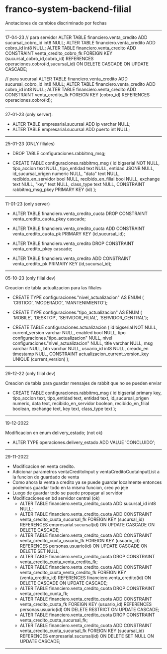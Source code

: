 # franco-system-backend-filial

Anotaciones de cambios discriminado por fechas

-------------------------------------------------------------------------------------------------------
17-04-23
// para servidor
ALTER TABLE financiero.venta_credito ADD sucursal_cobro_id int8 NULL;
ALTER TABLE financiero.venta_credito ADD cobro_id int8 NULL;
ALTER TABLE financiero.venta_credito ADD CONSTRAINT venta_credito_cobro_fk FOREIGN KEY (sucursal_cobro_id,cobro_id) REFERENCES operaciones.cobro(id,sucursal_id) ON DELETE CASCADE ON UPDATE CASCADE;


// para sucursal
ALTER TABLE financiero.venta_credito ADD sucursal_cobro_id int8 NULL;
ALTER TABLE financiero.venta_credito ADD cobro_id int8 NULL;
ALTER TABLE financiero.venta_credito ADD CONSTRAINT venta_credito_fk FOREIGN KEY (cobro_id) REFERENCES operaciones.cobro(id);

-------------------------------------------------------------------------------------------------------
27-01-23 (only server): 

- ALTER TABLE empresarial.sucursal ADD ip varchar NULL;
- ALTER TABLE empresarial.sucursal ADD puerto int NULL;


-------------------------------------------------------------------------------------------------------
25-01-23 (ONLY filiales)
- DROP TABLE configuraciones.rabbitmq_msg;

- CREATE TABLE configuraciones.rabbitmq_msg (
	id bigserial NOT NULL,
	tipo_accion text NULL,
	tipo_entidad text NULL,
	entidad JSONB NULL,
	id_sucursal_origen numeric NULL,
	"data" text NULL,
	recibido_en_servidor bool NULL,
	recibido_en_filial bool NULL,
	exchange text NULL,
	"key" text NULL,
	class_type text NULL,
	CONSTRAINT rabbitmq_msg_pkey PRIMARY KEY (id)
);


-------------------------------------------------------------------------------------------------------
11-01-23 (only server)

 - ALTER TABLE financiero.venta_credito_cuota DROP CONSTRAINT venta_credito_cuota_pkey cascade;
 - ALTER TABLE financiero.venta_credito_cuota ADD CONSTRAINT venta_credito_cuota_pk PRIMARY KEY (id,sucursal_id);

 - ALTER TABLE financiero.venta_credito DROP CONSTRAINT venta_credito_pkey cascade;
 - ALTER TABLE financiero.venta_credito ADD CONSTRAINT venta_credito_pk PRIMARY KEY (id,sucursal_id);
 
 --------------------------------------------------------------------------------------------------------


05-10-23 (only filial dev)

Creacion de tabla actualizacion para las filiales

 - CREATE TYPE configuraciones."nivel_actualizacion" AS ENUM (
	'CRITICO',
	'MODERADO',
	'MANTENIMIENTO');
	
 - CREATE TYPE configuraciones."tipo_actualizacion" AS ENUM (
	'MOBILE',
	'DESKTOP',
	'SERVIDOR_FILIAL',
	'SERVIDOR_CENTRAL');
	
 - CREATE TABLE configuraciones.actualizacion (
	id bigserial NOT NULL,
	current_version varchar NULL,
	enabled bool NULL,
	tipo configuraciones."tipo_actualizacion" NULL,
	nivel configuraciones."nivel_actualizacion" NULL,
	title varchar NULL,
	msg varchar NULL,
	btn varchar NULL,
	usuario_id int8 NULL,
	creado_en timestamp NULL,
	CONSTRAINT actualizacion_current_version_key UNIQUE (current_version)
);



--------------------------------------------------------------------------------------------------------------------------------------
29-12-22 (only filial dev)

Creacion de tabla para guardar mensajes de rabbit que no se pueden enviar
  - CREATE TABLE configuraciones.rabbitmq_msg (
	id bigserial primary key,
	tipo_accion text,
	tipo_entidad text,
	entidad text,
	id_sucursal_origen numeric,
	data text,
	recibido_en_servidor boolean,
	recibido_en_filial boolean,
	exchange text,
	key text,
	class_type text
);

--------------------------------------------------------------------------------------------------------------------------------------
19-12-2022

Modificacion en enum delivery_estado; (not ok)
  - ALTER TYPE operaciones.delivery_estado ADD VALUE 'CONCLUIDO';


--------------------------------------------------------------------------------------------------------------------------------------

29-11-2022

  - Modificacion en venta credito.
  - Adicionar parametros ventaCreditoInput y ventaCreditoCuotaInputList a la funcion de guardado de venta
  - Como ahora la venta a credito ya se puede guardar localmente entonces podemos guardar todo en la misma funcion, creo yo jeje
  - Luego de guardar todo se puede propagar al servidor
  - Modificaciones en bd servidor central (ok)
    - ALTER TABLE financiero.venta_credito_cuota ADD sucursal_id int8 NULL; 
    - ALTER TABLE financiero.venta_credito_cuota ADD CONSTRAINT venta_credito_cuota_sucursal_fk FOREIGN KEY (sucursal_id) REFERENCES empresarial.sucursal(id) ON UPDATE CASCADE ON DELETE CASCADE;
    - ALTER TABLE financiero.venta_credito_cuota ADD CONSTRAINT venta_credito_cuota_usuario_fk FOREIGN KEY (usuario_id) REFERENCES personas.usuario(id) ON UPDATE CASCADE ON DELETE SET NULL;
    - ALTER TABLE financiero.venta_credito_cuota DROP CONSTRAINT venta_credito_cuota_venta_credito_fk;
    - ALTER TABLE financiero.venta_credito_cuota ADD CONSTRAINT venta_credito_cuota_venta_credito_fk FOREIGN KEY (venta_credito_id) REFERENCES financiero.venta_credito(id) ON DELETE CASCADE ON UPDATE CASCADE;
    - ALTER TABLE financiero.venta_credito_cuota DROP CONSTRAINT venta_credito_cuota_fk;
    - ALTER TABLE financiero.venta_credito_cuota ADD CONSTRAINT venta_credito_cuota_fk FOREIGN KEY (usuario_id) REFERENCES personas.usuario(id) ON DELETE RESTRICT ON UPDATE CASCADE;
    - ALTER TABLE financiero.venta_credito_cuota DROP CONSTRAINT venta_credito_cuota_sucursal_fk;
    - ALTER TABLE financiero.venta_credito_cuota ADD CONSTRAINT venta_credito_cuota_sucursal_fk FOREIGN KEY (sucursal_id) REFERENCES empresarial.sucursal(id) ON DELETE SET NULL ON UPDATE CASCADE;

--------------------------------------------------------------------------------------------------------------------------------------


